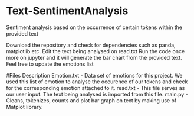 # Text-SentimentAnalysis
Sentiment analysis based on the occurrence of certain tokens within the provided text

Download the repository and check for dependencies such as panda, matplotlib etc.
Edit the text being analysed on read.txt 
Run the code once more on jupyter and it will generate the bar chart from the provided text. 
Feel free to update the emotions list 

#Files Description
Emotion.txt - Data set of emotions for this project. We used this list of emotion to analyse the occurence of our tokens and check for the corresponding emotion attached to it. 
read.txt - This file serves as our user input. The text being analysed is imported from this file. 
main.py - Cleans, tokenizes, counts and plot bar graph on text by making use of Matplot library.
